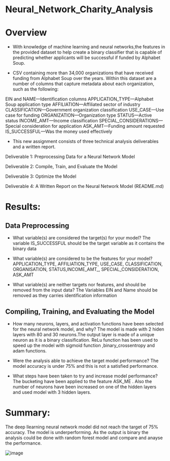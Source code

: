 # Neural_Network_Charity_Analysis

# Overview 
- With knowledge of machine learning and neural networks,the features in the provided dataset to help create a binary classifier that is capable of predicting whether   applicants will be successful if funded by Alphabet Soup.

- CSV containing more than 34,000 organizations that have received funding from Alphabet Soup over the years. Within this dataset are a number of columns that capture   metadata about each organization, such as the following:

EIN and NAME—Identification columns
APPLICATION_TYPE—Alphabet Soup application type
AFFILIATION—Affiliated sector of industry
CLASSIFICATION—Government organization classification
USE_CASE—Use case for funding
ORGANIZATION—Organization type
STATUS—Active status
INCOME_AMT—Income classification
SPECIAL_CONSIDERATIONS—Special consideration for application
ASK_AMT—Funding amount requested
IS_SUCCESSFUL—Was the money used effectively

- This new assignment consists of three technical analysis deliverables and a written report.


Deliverable 1: Preprocessing Data for a Neural Network Model

Deliverable 2: Compile, Train, and Evaluate the Model

Deliverable 3: Optimize the Model

Deliverable 4: A Written Report on the Neural Network Model (README.md)

# Results:

## Data Preprocessing
- What variable(s) are considered the target(s) for your model?
  The variable IS_SUCCESSFUL should be the target variable as it contains the binary data 

- What variable(s) are considered to be the features for your model?
  APPLICATION_TYPE, AFFILIATION_TYPE, USE_CASE, CLASSIFICATION, ORGANISATION, STATUS,INCOME_AMT_, SPECIAL_CONSIDERATION, ASK_AMT

- What variable(s) are neither targets nor features, and should be removed from the input data?
  The Variables EIN and Name should be removed as they carries identification information

## Compiling, Training, and Evaluating the Model
- How many neurons, layers, and activation functions have been selected for the neural network model, and why?
  The model is made with 2 hiden layers with 80 and 30 neurons.The output layer is made of a unique neuron as it is a binary classification. ReLu function has been   used to speed up the model with sigmoid function ,binary_crossentropy and adam functions.

- Were the analysis able to achieve the target model performance?
  The model accuracy is under 75% and this is not a satisfied performance.

- What steps have been taken to try and increase model performance?
  The bucketing have been applied to the feature ASK_ME . Also the number of neurons have been increased on one of the hidden layers and used model with 3 hidden     layers. 


# Summary: 
The deep llearning neural network model did not reach the target of 75% accuracy. The model is underperforming. As the output is binary the analysis could be done with random forest model and compare and anayse the performance. 

![image](https://user-images.githubusercontent.com/93173498/160222269-cbfbcd47-3c1c-4ab2-a390-c880dbf2a5db.png)


